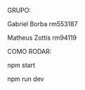 GRUPO:




Gabriel Borba rm553187


Matheus Zottis rm94119

COMO RODAR: 



npm start



npm run dev
